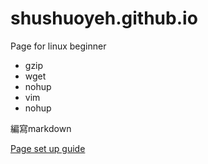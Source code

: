 # shushuoyeh.github.io
Page for linux beginner

- gzip
- wget
- nohup
- vim
- nohup

編寫markdown


[Page set up guide](https://northbei.medium.com/不用懂git也能用github-pages架設靜態網站並綁定網域-c60c02bc470c)
